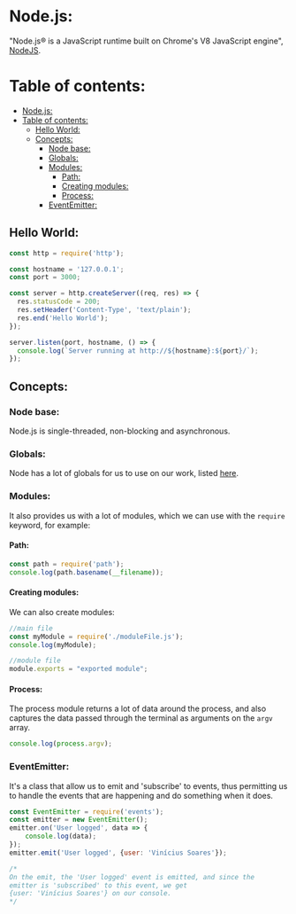 # Node.js:

"Node.js® is a JavaScript runtime built on Chrome's V8 JavaScript engine", [NodeJS](https://nodejs.org/en/).

# Table of contents:

- [Node.js:](#nodejs)
- [Table of contents:](#table-of-contents)
  - [Hello World:](#hello-world)
  - [Concepts:](#concepts)
    - [Node base:](#node-base)
    - [Globals:](#globals)
    - [Modules:](#modules)
      - [Path:](#path)
      - [Creating modules:](#creating-modules)
      - [Process:](#process)
    - [EventEmitter:](#eventemitter)

## Hello World:

```js
const http = require('http');

const hostname = '127.0.0.1';
const port = 3000;

const server = http.createServer((req, res) => {
  res.statusCode = 200;
  res.setHeader('Content-Type', 'text/plain');
  res.end('Hello World');
});

server.listen(port, hostname, () => {
  console.log(`Server running at http://${hostname}:${port}/`);
});
```

## Concepts:

### Node base:

Node.js is single-threaded, non-blocking and asynchronous.

### Globals:

Node has a lot of globals for us to use on our work, listed
[here](https://nodejs.org/dist/latest-v18.x/docs/api/globals.html).

### Modules:

It also provides us with a lot of modules, which we can use with the 
`require` keyword, for example:

#### Path:

```js
const path = require('path');
console.log(path.basename(__filename));
```
#### Creating modules:

We can also create modules:

```js
//main file
const myModule = require('./moduleFile.js');
console.log(myModule);
```

```js
//module file
module.exports = "exported module";
```

#### Process:

The process module returns a lot of data around the process, and also captures
the data passed through the terminal as arguments on the `argv` array.

```js
console.log(process.argv);
```

### EventEmitter:

It's a class that allow us to emit and 'subscribe' to events, thus permitting us to handle the events that are happening and do something when it does.

```javascript
const EventEmitter = require('events');
const emitter = new EventEmitter();
emitter.on('User logged', data => { 
    console.log(data);
});
emitter.emit('User logged', {user: 'Vinícius Soares'});

/*
On the emit, the 'User logged' event is emitted, and since the
emitter is 'subscribed' to this event, we get 
{user: 'Vinícius Soares'} on our console.
*/
```